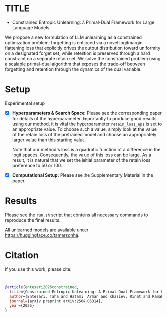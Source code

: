 # TITLE
- Constrained Entropic Unlearning: A Primal-Dual Framework for Large Language Models


 We propose a new formulation of LLM unlearning
as a constrained optimization problem: forgetting is enforced via a novel logitmargin flattening loss
 that explicitly drives the output distribution toward uniformity on a designated forget set,
 while retention is preserved through a hard constraint on a separate retain set. 
We solve the constrained problem using a scalable primal-dual algorithm that exposes the 
 trade-off between forgetting and  retention through the dynamics of the dual variable.

# Setup

Experimental setup

- [x] **Hyperparameters & Search Space:** Please see the corresponding paper for details of the hyperparameter. Importantly
    to produce good results using our method, it is vital the hyperparameter `retain_loss_eps` is set to an appropriate value.
    To choose such a value, simply look at the value of the retain loss of the pretrained model and choose
    an appropriately larger value than this starting value.

    Note that our method's loss is a quadratic function of a difference in the logit spaces. Consequently, 
    the value of this loss can be large. As a result, it is natural that we set the initial parameter of the
    retain loss preference to 50 or 100.
- [x] **Computational Setup:** Please see the Supplementary Material in the paper.

# Results

Please see the `run.sh` script that contains all necessary commands to reproduce the final results.

All unlearned models are available under https://huggingface.co/tamarsonha. 

# Citation


If you use this work, please cite:


```bibtex


@article{entesari2025constrained,
  title={Constrained Entropic Unlearning: A Primal-Dual Framework for Large Language Models},
  author={Entesari, Taha and Hatami, Arman and Khaziev, Rinat and Ramakrishna, Anil and Fazlyab, Mahyar},
  journal={arXiv preprint arXiv:2506.05314},
  year={2025}
}

```